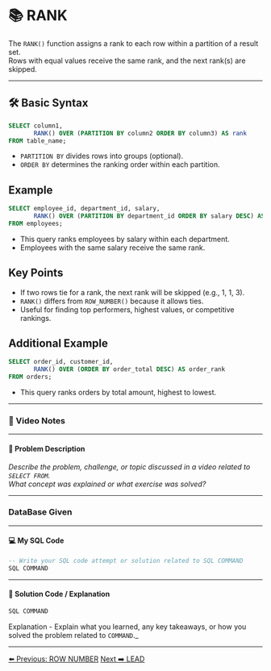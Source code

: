 <!-- markdownlint-disable MD033 -->
<!-- markdownlint-disable MD004 -->

# 📚 RANK

The `RANK()` function assigns a rank to each row within a partition of a result set.  
Rows with equal values receive the same rank, and the next rank(s) are skipped.

---

## 🛠️ Basic Syntax

```sql
SELECT column1, 
       RANK() OVER (PARTITION BY column2 ORDER BY column3) AS rank
FROM table_name;
```

- `PARTITION BY` divides rows into groups (optional).
- `ORDER BY` determines the ranking order within each partition.

## Example

```sql
SELECT employee_id, department_id, salary,
       RANK() OVER (PARTITION BY department_id ORDER BY salary DESC) AS salary_rank
FROM employees;
```

- This query ranks employees by salary within each department.  
- Employees with the same salary receive the same rank.

## Key Points

- If two rows tie for a rank, the next rank will be skipped (e.g., 1, 1, 3).
- `RANK()` differs from `ROW_NUMBER()` because it allows ties.
- Useful for finding top performers, highest values, or competitive rankings.

## Additional Example

```sql
SELECT order_id, customer_id, 
       RANK() OVER (ORDER BY order_total DESC) AS order_rank
FROM orders;
```

- This query ranks orders by total amount, highest to lowest.

---

### 🎥 Video Notes

---

#### 📝 Problem Description

_Describe the problem, challenge, or topic discussed in a video related to `SELECT FROM`._  
_What concept was explained or what exercise was solved?_

---

### DataBase Given

---

#### 💻 My SQL Code

```sql
-- Write your SQL code attempt or solution related to SQL COMMAND
SQL COMMAND
```

---

#### 🧠 Solution Code / Explanation

```sql
SQL COMMAND
```

Explanation - Explain what you learned, any key takeaways, or how you solved the problem related to `COMMAND`._

---

[⬅️ Previous: ROW NUMBER](rownumber.md)   [Next ➡️ LEAD](lead.md)
